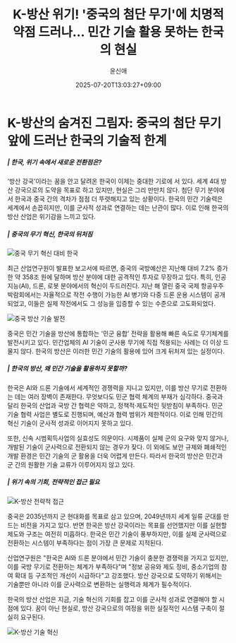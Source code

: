 ﻿---
title: "K-방산 위기! '중국의 첨단 무기'에 치명적 약점 드러나… 민간 기술 활용 못하는 한국의 현실"
description: "## 중국 앞에 드러난 K-방산의 민낯 민간 기술은 세계 최고인데 군에선 못 쓴다 ..."
date: 2025-07-20T13:03:27+09:00
author: "윤신애"
categories: ["economy"]
tags: ["뉴스", "이슈", "AI", "국방", "드론", "로봇", "방산", "방산기술", "방위산업", "인공지능", "중국", "한국", "무기경쟁", "민간기술"]
hash: 61a70d8d
source_url: "https://www.reportera.co.kr/news/comparison-of-chinese-and-korean-defense-technology/"
url: "/economy/k-bangsan-wigi-junggugyi/"
images: ["https://imagedelivery.net/BhPWbivJAhTvor9c-8lV2w/b157e1e8-2238-449e-c805-ce6deb0ca100/public", "https://imagedelivery.net/BhPWbivJAhTvor9c-8lV2w/c2d6fa74-59bb-4ca7-94fd-55d264174b00/public", "https://imagedelivery.net/BhPWbivJAhTvor9c-8lV2w/ca22f45e-002e-44bc-584b-023c5c4cf500/public", "https://imagedelivery.net/BhPWbivJAhTvor9c-8lV2w/5094fffc-97ed-4e5f-bb3a-649a33b86b00/public"]
thumbnail: "https://imagedelivery.net/BhPWbivJAhTvor9c-8lV2w/b157e1e8-2238-449e-c805-ce6deb0ca100/public"
image: "https://imagedelivery.net/BhPWbivJAhTvor9c-8lV2w/b157e1e8-2238-449e-c805-ce6deb0ca100/public"
featured_image: "https://imagedelivery.net/BhPWbivJAhTvor9c-8lV2w/b157e1e8-2238-449e-c805-ce6deb0ca100/public"
image_width: 1200
image_height: 630
slug: "k-bangsan-wigi-junggugyi"
type: "post"
layout: "single"
news_keywords: "뉴스, 이슈, AI, 국방, 드론"
robots: "index, follow"
draft: false
---

# K-방산의 숨겨진 그림자: 중국의 첨단 무기 앞에 드러난 한국의 기술적 한계

##### | 한국, 위기 속에서 새로운 전환점은?

'방산 강국'이라는 꿈을 안고 달려온 한국이 이제는 중대한 기로에 서 있다. 세계 4대 방산 강국으로의 도약을 목표로 하고 있지만, 현실은 그리 만만치 않다. 첨단 무기 분야에서 한국과 중국 간의 격차가 점점 더 뚜렷해지고 있는 상황이다. 한국의 민간 기술력은 세계에서 손꼽히지만, 이를 군사적 성과로 연결하는 데는 난관이 많다. 이로 인해 한국의 방산 산업은 위기감을 느끼고 있다.

##### | 중국의 무기 혁신, 한국의 뒤처짐


![중국 무기 혁신 대비 한국](https://imagedelivery.net/BhPWbivJAhTvor9c-8lV2w/c2d6fa74-59bb-4ca7-94fd-55d264174b00/public)


최근 산업연구원이 발표한 보고서에 따르면, 중국의 국방예산은 지난해 대비 7.2% 증가한 약 358조 원에 달하며 방산 분야에 대한 공격적인 투자로 무장하고 있다. 특히, 인공지능(AI), 드론, 로봇 분야에서의 혁신이 두드러진다. 지난 해 열린 중국 국제 항공우주박람회에서는 자율적으로 작전 수행이 가능한 AI 병기와 다중 드론 운용 시스템이 공개되었고, 이들은 실제 작전에서도 그 성능을 입증할 수 있는 수준으로 고도화되었다.


![중국 방산 기술 발전](https://imagedelivery.net/BhPWbivJAhTvor9c-8lV2w/ca22f45e-002e-44bc-584b-023c5c4cf500/public)


중국은 민간 기술을 방산에 통합하는 '민군 융합' 전략을 활용해 빠른 속도로 무기체계를 발전시키고 있다. 민간업체의 AI 기술이 군사용 무기에 직접 적용되는 사례는 더 이상 드물지 않다. 한국의 방산은 이러한 민간 기술의 활용에 있어 크게 뒤처져 있는 실정이다.

##### | 한국의 방산, 왜 민간 기술을 활용하지 못할까?

한국은 AI와 드론 기술에서 세계적인 경쟁력을 지니고 있지만, 이를 방산 무기로 전환하는 데는 여러 장벽이 존재한다. 무엇보다도 민군 협력 체계의 부재가 심각하다. 중국과 달리 한국의 산업과 국방 간 협력은 약하고, 정책적·제도적인 뒷받침이 부족하다. 민군 기술 협력 사업은 별도로 진행되며, 예산과 협력 범위가 제한적이다. 이로 인해 민간의 혁신 기술이 군사적 성과로 이어지지 못하고 있다.

또한, 신속 시범획득사업의 실효성도 의문이다. 시제품이 실제 군의 요구와 맞지 않거나, 개발된 기술이 군사력으로 전환되지 않는 경우가 잦다. 이 외에도 보안 규제와 폐쇄적인 개발 환경은 민간 기술의 군 활용을 더욱 어렵게 만든다. 따라서 한국의 방산은 민간과 군 간의 원활한 기술 교류가 이루어지지 않고 있다.

##### | 위기 속의 기회, 전략적인 접근 필요


![K-방산 전략적 접근](https://imagedelivery.net/BhPWbivJAhTvor9c-8lV2w/b157e1e8-2238-449e-c805-ce6deb0ca100/public)


중국은 2035년까지 군 현대화를 목표로 삼고 있으며, 2049년까지 세계 일류 군대를 만드는 비전을 가지고 있다. 반면 한국은 방산 강국이라는 목표를 선언했지만 이를 실현할 제도와 구조는 여전히 미흡하다. 한국은 민간 기술이 풍부하지만, 이를 실제 군사력으로 전환하는 시스템이 부족하다는 점이 가장 큰 문제로 지적된다.

산업연구원은 "한국은 AI와 드론 분야에서 민간 기술이 충분한 경쟁력을 가지고 있지만, 이를 국방 무기로 전환하는 체계가 부족하다"며 "정보 공유와 제도 정비, 중소기업의 참여 확대 등 구조적인 개선이 시급하다"고 강조했다. 방산 강국으로 도약하기 위해서는 기술뿐만 아니라 이를 군사력으로 변환하는 실행력과 체계가 필수적이다.

한국의 방산 산업은 지금, 기술 혁신의 기회를 잡고 이를 군사적 성과로 연결해야 할 시점에 있다. 꿈이 아닌 현실로, 방산 강국으로의 여정을 위한 실질적인 시스템 구축이 절실히 요구된다.


![K-방산 기술 혁신](https://imagedelivery.net/BhPWbivJAhTvor9c-8lV2w/5094fffc-97ed-4e5f-bb3a-649a33b86b00/public)


